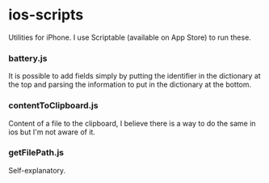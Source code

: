 # ios-scripts
Utilities for iPhone. I use Scriptable (available on App Store) to run these.

### battery.js
It is possible to add fields simply by putting the identifier in the dictionary at the top and parsing the information to put in the dictionary at the bottom. 

### contentToClipboard.js
Content of a file to the clipboard, I believe there is a way to do the same in ios but I'm not aware of it.

### getFilePath.js
Self-explanatory.